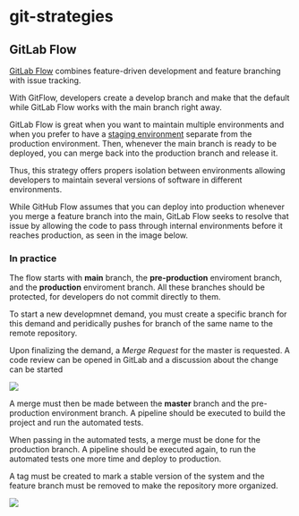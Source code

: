 # git-strategies

## GitLab Flow

[GitLab Flow](https://docs.gitlab.com/ee/topics/gitlab_flow.html) combines feature-driven development and feature branching with issue tracking.

With GitFlow, developers create a develop branch and make that the default while GitLab Flow works with the main branch right away.

GitLab Flow is great when you want to maintain multiple environments and when you prefer to have a [staging environment](https://www.flagship.io/test-environment/) separate from the production environment. Then, whenever the main branch is ready to be deployed, you can merge back into the production branch and release it.

Thus, this strategy offers propers isolation between environments allowing developers to maintain several versions of software in different environments.

While GitHub Flow assumes that you can deploy into production whenever you merge a feature branch into the main, GitLab Flow seeks to resolve that issue by allowing the code to pass through internal environments before it reaches production, as seen in the image below.

### In practice

The flow starts with **main** branch, the **pre-production** enviroment branch, and the **production** enviroment branch. All these branches should be protected, for developers do not commit directly to them.

To start a new developmnet demand, you must create a specific branch for this demand and peridically pushes for branch of the same name to the remote repository.

Upon finalizing the demand, a _Merge Request_ for the master is requested. A code review can be opened in GitLab and a discussion about the change can be started

![](https://github.com/jadsonjs/gitlab-flow/raw/master/images/flow3.png)

A merge must then be made between the **master** branch and the pre-production environment branch. A pipeline should be executed to build the project and run the automated tests.

When passing in the automated tests, a merge must be done for the production branch. A pipeline should be executed again, to run the automated tests one more time and deploy to production.

A tag must be created to mark a stable version of the system and the feature branch must be removed to make the repository more organized.

![](https://github.com/jadsonjs/gitlab-flow/raw/master/images/flow6.png)
